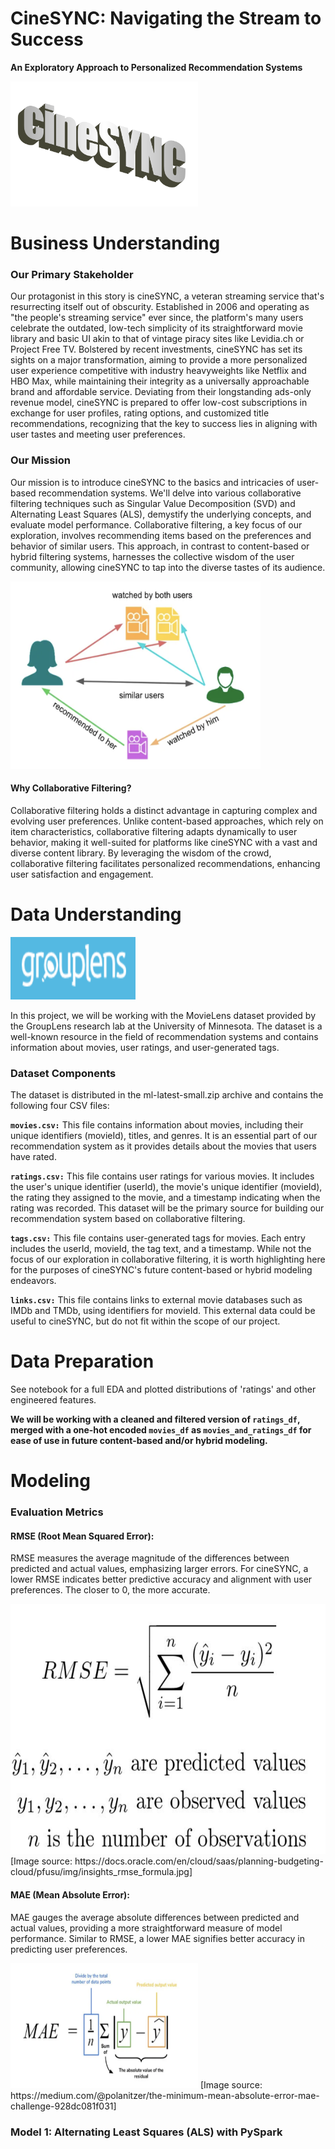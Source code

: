 # CineSYNC: Navigating the Stream to Success
**An Exploratory Approach to Personalized Recommendation Systems**

<img src="Images/cineSYNC_logo.png" alt="CineSYNC Logo" width="300" height="200">

# Business Understanding
### Our Primary Stakeholder
Our protagonist in this story is cineSYNC, a veteran streaming service that's resurrecting itself out of obscurity. Established in 2006 and operating as "the people's streaming service" ever since, the platform's many users celebrate the outdated, low-tech simplicity of its straightforward movie library and basic UI akin to that of vintage piracy sites like Levidia.ch or Project Free TV. Bolstered by recent investments, cineSYNC has set its sights on a major transformation, aiming to provide a more personalized user experience competitive with industry heavyweights like Netflix and HBO Max, while maintaining their integrity as a universally approachable brand and affordable service. Deviating from their longstanding ads-only revenue model, cineSYNC is prepared to offer low-cost subscriptions in exchange for user profiles, rating options, and customized title recommendations, recognizing that the key to success lies in aligning with user tastes and meeting user preferences. 

### Our Mission
Our mission is to introduce cineSYNC to the basics and intricacies of user-based recommendation systems. We'll delve into various collaborative filtering techniques such as Singular Value Decomposition (SVD) and Alternating Least Squares (ALS), demystify the underlying concepts, and evaluate model performance. Collaborative filtering, a key focus of our exploration, involves recommending items based on the preferences and behavior of similar users. This approach, in contrast to content-based or hybrid filtering systems, harnesses the collective wisdom of the user community, allowing cineSYNC to tap into the diverse tastes of its audience.

<img src="Images/cf_diagram.png" alt="Collaborative Filtering" width="400" height="300">


#### Why Collaborative Filtering?
Collaborative filtering holds a distinct advantage in capturing complex and evolving user preferences. Unlike content-based approaches, which rely on item characteristics, collaborative filtering adapts dynamically to user behavior, making it well-suited for platforms like cineSYNC with a vast and diverse content library. By leveraging the wisdom of the crowd, collaborative filtering facilitates personalized recommendations, enhancing user satisfaction and engagement.


# Data Understanding
<img src="Images/grouplens_logo.png" alt="grouplens Logo" width="200" height="100">

In this project, we will be working with the MovieLens dataset provided by the GroupLens research lab at the University of Minnesota. The dataset is a well-known resource in the field of recommendation systems and contains information about movies, user ratings, and user-generated tags.

### Dataset Components
The dataset is distributed in the ml-latest-small.zip archive and contains the following four CSV files:

**`movies.csv:`** This file contains information about movies, including their unique identifiers (movieId), titles, and genres. It is an essential part of our recommendation system as it provides details about the movies that users have rated.

**`ratings.csv:`** This file contains user ratings for various movies. It includes the user's unique identifier (userId), the movie's unique identifier (movieId), the rating they assigned to the movie, and a timestamp indicating when the rating was recorded. This dataset will be the primary source for building our recommendation system based on collaborative filtering.

**`tags.csv:`** This file contains user-generated tags for movies. Each entry includes the userId, movieId, the tag text, and a timestamp. While not the focus of our exploration in collaborative filtering, it is worth highlighting here for the purposes of cineSYNC's future content-based or hybrid modeling endeavors.

**`links.csv:`** This file contains links to external movie databases such as IMDb and TMDb, using identifiers for movieId. This external data could be useful to cineSYNC, but do not fit within the scope of our project.


# Data Preparation

See notebook for a full EDA and plotted distributions of 'ratings' and other engineered features. 

**We will be working with a cleaned and filtered version of `ratings_df`, merged with a one-hot encoded `movies_df` as `movies_and_ratings_df` for ease of use in future content-based and/or hybrid modeling.**

# Modeling
### Evaluation Metrics

#### RMSE (Root Mean Squared Error):
RMSE measures the average magnitude of the differences between predicted and actual values, emphasizing larger errors. For cineSYNC, a lower RMSE indicates better predictive accuracy and alignment with user preferences. The closer to 0, the more accurate.

<img src="Images/RMSE_equation.png" alt="RMSE" width="800" height="400">
[Image source: https://docs.oracle.com/en/cloud/saas/planning-budgeting-cloud/pfusu/img/insights_rmse_formula.jpg]

#### MAE (Mean Absolute Error):
MAE gauges the average absolute differences between predicted and actual values, providing a more straightforward measure of model performance. Similar to RMSE, a lower MAE signifies better accuracy in predicting user preferences.

<img src="Images/MAE_equation.png" alt="MAE" width="300" height="200">
[Image source: https://medium.com/@polanitzer/the-minimum-mean-absolute-error-mae-challenge-928dc081f031]

### Model 1: Alternating Least Squares (ALS) with PySpark


